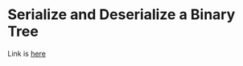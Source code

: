 # Serialize and Deserialize a Binary Tree
Link is [here](https://practice.geeksforgeeks.org/problems/serialize-and-deserialize-a-binary-tree/1)